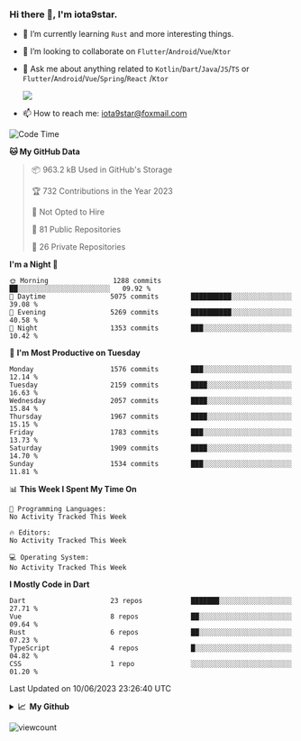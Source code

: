 ### Hi there 👋, I'm iota9star.

- 🌱 I’m currently learning `Rust` and more interesting things.
- 👯 I’m looking to collaborate on `Flutter`/`Android`/`Vue`/`Ktor`
- 💬 Ask me about anything related to `Kotlin`/`Dart`/`Java`/`JS`/`TS` or `Flutter`/`Android`/`Vue`/`Spring`/`React`
  /`Ktor`
  
  ![](https://github-readme-stats.vercel.app/api/top-langs?username=iota9star&show_icons=true&locale=en&layout=compact)
  
- 📫 How to reach me: [iota9star@foxmail.com](iota9star@foxmail.com)


<!--START_SECTION:waka-->
![Code Time](http://img.shields.io/badge/Code%20Time-3%2C090%20hrs%2054%20mins-blue)

**🐱 My GitHub Data** 

> 📦 963.2 kB Used in GitHub's Storage 
 > 
> 🏆 732 Contributions in the Year 2023
 > 
> 🚫 Not Opted to Hire
 > 
> 📜 81 Public Repositories 
 > 
> 🔑 26 Private Repositories 
 > 
**I'm a Night 🦉** 

```text
🌞 Morning                1288 commits        ██░░░░░░░░░░░░░░░░░░░░░░░   09.92 % 
🌆 Daytime                5075 commits        ██████████░░░░░░░░░░░░░░░   39.08 % 
🌃 Evening                5269 commits        ██████████░░░░░░░░░░░░░░░   40.58 % 
🌙 Night                  1353 commits        ███░░░░░░░░░░░░░░░░░░░░░░   10.42 % 
```
📅 **I'm Most Productive on Tuesday** 

```text
Monday                   1576 commits        ███░░░░░░░░░░░░░░░░░░░░░░   12.14 % 
Tuesday                  2159 commits        ████░░░░░░░░░░░░░░░░░░░░░   16.63 % 
Wednesday                2057 commits        ████░░░░░░░░░░░░░░░░░░░░░   15.84 % 
Thursday                 1967 commits        ████░░░░░░░░░░░░░░░░░░░░░   15.15 % 
Friday                   1783 commits        ███░░░░░░░░░░░░░░░░░░░░░░   13.73 % 
Saturday                 1909 commits        ████░░░░░░░░░░░░░░░░░░░░░   14.70 % 
Sunday                   1534 commits        ███░░░░░░░░░░░░░░░░░░░░░░   11.81 % 
```


📊 **This Week I Spent My Time On** 

```text
💬 Programming Languages: 
No Activity Tracked This Week

🔥 Editors: 
No Activity Tracked This Week

💻 Operating System: 
No Activity Tracked This Week
```

**I Mostly Code in Dart** 

```text
Dart                     23 repos            ███████░░░░░░░░░░░░░░░░░░   27.71 % 
Vue                      8 repos             ██░░░░░░░░░░░░░░░░░░░░░░░   09.64 % 
Rust                     6 repos             ██░░░░░░░░░░░░░░░░░░░░░░░   07.23 % 
TypeScript               4 repos             █░░░░░░░░░░░░░░░░░░░░░░░░   04.82 % 
CSS                      1 repo              ░░░░░░░░░░░░░░░░░░░░░░░░░   01.20 % 
```




 Last Updated on 10/06/2023 23:26:40 UTC
<!--END_SECTION:waka-->

<details>
  <summary><b>📈&nbsp;&nbsp;My Github</b></summary>
  <br>
  <img src='https://github-profile-trophy.vercel.app/?username=iota9star'>
  <img src='https://bad-apple-github-readme.vercel.app/api?show_bg=1&username=iota9star&hide_title=true'>
  <img src='http://cr-skills-chart-widget.azurewebsites.net/api/api?username=iota9star'>
  <img src='https://github-readme-stats.vercel.app/api/wakatime?username=iota9star&layout=compact'>
</details>


![viewcount](https://count.getloli.com/get/@iota9star?theme=rule34)
